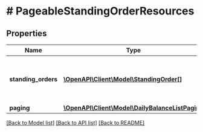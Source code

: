 # # PageableStandingOrderResources

## Properties

Name | Type | Description | Notes
------------ | ------------- | ------------- | -------------
**standing_orders** | [**\OpenAPI\Client\Model\StandingOrder[]**](StandingOrder.md) | List of standing orders&lt;br/&gt; &lt;strong&gt;Type:&lt;/strong&gt; StandingOrder |
**paging** | [**\OpenAPI\Client\Model\DailyBalanceListPaging**](DailyBalanceListPaging.md) |  |

[[Back to Model list]](../../README.md#models) [[Back to API list]](../../README.md#endpoints) [[Back to README]](../../README.md)
